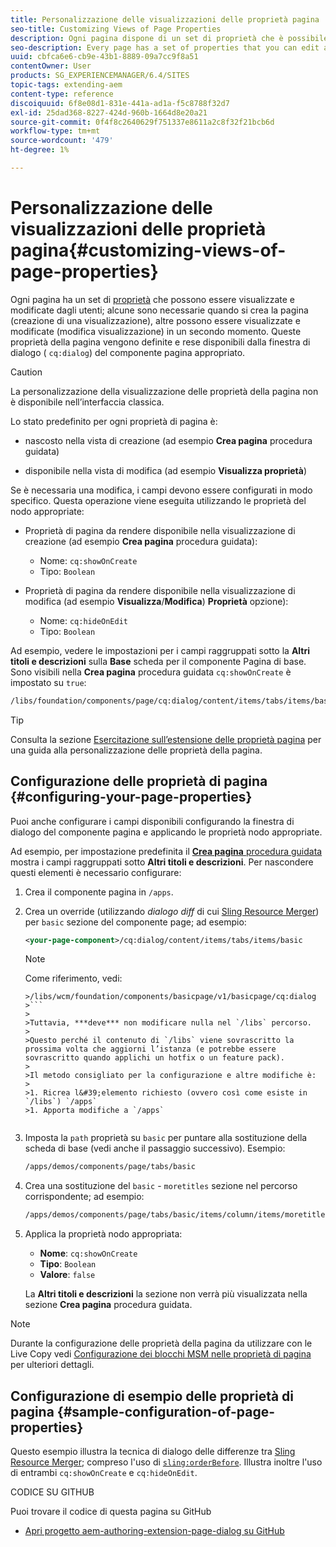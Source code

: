 ```yaml
---
title: Personalizzazione delle visualizzazioni delle proprietà pagina
seo-title: Customizing Views of Page Properties
description: Ogni pagina dispone di un set di proprietà che è possibile modificare in base alle esigenze
seo-description: Every page has a set of properties that you can edit as required
uuid: cbfca6e6-cb9e-43b1-8889-09a7cc9f8a51
contentOwner: User
products: SG_EXPERIENCEMANAGER/6.4/SITES
topic-tags: extending-aem
content-type: reference
discoiquuid: 6f8e08d1-831e-441a-ad1a-f5c8788f32d7
exl-id: 25dad368-8227-424d-960b-1664d8e20a21
source-git-commit: 0f4f8c2640629f751337e8611a2c8f32f21bcb6d
workflow-type: tm+mt
source-wordcount: '479'
ht-degree: 1%

---
```


# Personalizzazione delle visualizzazioni delle proprietà pagina{#customizing-views-of-page-properties}

Ogni pagina ha un set di [proprietà](/help/sites-authoring/editing-page-properties.md) che possono essere visualizzate e modificate dagli utenti; alcune sono necessarie quando si crea la pagina (creazione di una visualizzazione), altre possono essere visualizzate e modificate (modifica visualizzazione) in un secondo momento. Queste proprietà della pagina vengono definite e rese disponibili dalla finestra di dialogo ( `cq:dialog`) del componente pagina appropriato.

>[!CAUTION]
>
>La personalizzazione della visualizzazione delle proprietà della pagina non è disponibile nell’interfaccia classica.

Lo stato predefinito per ogni proprietà di pagina è:

* nascosto nella vista di creazione (ad esempio **Crea pagina** procedura guidata)

* disponibile nella vista di modifica (ad esempio **Visualizza proprietà**)

Se è necessaria una modifica, i campi devono essere configurati in modo specifico. Questa operazione viene eseguita utilizzando le proprietà del nodo appropriate:

* Proprietà di pagina da rendere disponibile nella visualizzazione di creazione (ad esempio **Crea pagina** procedura guidata):

   * Nome: `cq:showOnCreate`
   * Tipo: `Boolean`

* Proprietà di pagina da rendere disponibile nella visualizzazione di modifica (ad esempio **Visualizza**/**Modifica**) **Proprietà** opzione):

   * Nome: `cq:hideOnEdit`
   * Tipo: `Boolean`

Ad esempio, vedere le impostazioni per i campi raggruppati sotto la **Altri titoli e descrizioni** sulla **Base** scheda per il componente Pagina di base. Sono visibili nella **Crea pagina** procedura guidata `cq:showOnCreate` è impostato su `true`:

```xml
/libs/foundation/components/page/cq:dialog/content/items/tabs/items/basic/items/column/items/moretitles
```

>[!TIP]
>
>Consulta la sezione [Esercitazione sull’estensione delle proprietà pagina](https://experienceleague.adobe.com/docs/experience-manager-learn/sites/developing/page-properties-technical-video-develop.html) per una guida alla personalizzazione delle proprietà della pagina.

## Configurazione delle proprietà di pagina {#configuring-your-page-properties}

Puoi anche configurare i campi disponibili configurando la finestra di dialogo del componente pagina e applicando le proprietà nodo appropriate.

Ad esempio, per impostazione predefinita il [**Crea pagina** procedura guidata](/help/sites-authoring/managing-pages.md#creating-a-new-page) mostra i campi raggruppati sotto **Altri titoli e descrizioni**. Per nascondere questi elementi è necessario configurare:

1. Crea il componente pagina in `/apps`.
1. Crea un override (utilizzando *dialogo diff* di cui [Sling Resource Merger](/help/sites-developing/sling-resource-merger.md)) per `basic` sezione del componente page; ad esempio:

   ```xml
   <your-page-component>/cq:dialog/content/items/tabs/items/basic
   ```

   >[!NOTE]
   >
   >Come riferimento, vedi:
   >
   >
   ```
   >/libs/wcm/foundation/components/basicpage/v1/basicpage/cq:dialog
   >```
   >
   >Tuttavia, ***deve*** non modificare nulla nel `/libs` percorso.
   >
   >Questo perché il contenuto di `/libs` viene sovrascritto la prossima volta che aggiorni l’istanza (e potrebbe essere sovrascritto quando applichi un hotfix o un feature pack).
   >
   >Il metodo consigliato per la configurazione e altre modifiche è:
   >
   >1. Ricrea l&#39;elemento richiesto (ovvero così come esiste in `/libs`) `/apps`
   >1. Apporta modifiche a `/apps`


1. Imposta la `path` proprietà su `basic` per puntare alla sostituzione della scheda di base (vedi anche il passaggio successivo). Esempio:

   ```xml
   /apps/demos/components/page/tabs/basic
   ```

1. Crea una sostituzione del `basic` - `moretitles` sezione nel percorso corrispondente; ad esempio:

   ```xml
   /apps/demos/components/page/tabs/basic/items/column/items/moretitles
   ```

1. Applica la proprietà nodo appropriata:

   * **Nome**: `cq:showOnCreate`
   * **Tipo**: `Boolean`
   * **Valore**: `false`

   La **Altri titoli e descrizioni** la sezione non verrà più visualizzata nella sezione **Crea pagina** procedura guidata.

>[!NOTE]
>
>Durante la configurazione delle proprietà della pagina da utilizzare con le Live Copy vedi [Configurazione dei blocchi MSM nelle proprietà di pagina](/help/sites-developing/extending-msm.md#configuring-msm-locks-on-page-properties-touch-enabled-ui) per ulteriori dettagli.

## Configurazione di esempio delle proprietà di pagina {#sample-configuration-of-page-properties}

Questo esempio illustra la tecnica di dialogo delle differenze tra [Sling Resource Merger](/help/sites-developing/sling-resource-merger.md); compreso l&#39;uso di [`sling:orderBefore`](/help/sites-developing/sling-resource-merger.md#properties). Illustra inoltre l&#39;uso di entrambi `cq:showOnCreate` e `cq:hideOnEdit`.

CODICE SU GITHUB

Puoi trovare il codice di questa pagina su GitHub

* [Apri progetto aem-authoring-extension-page-dialog su GitHub](https://github.com/Adobe-Marketing-Cloud/aem-authoring-extension-page-dialog)
